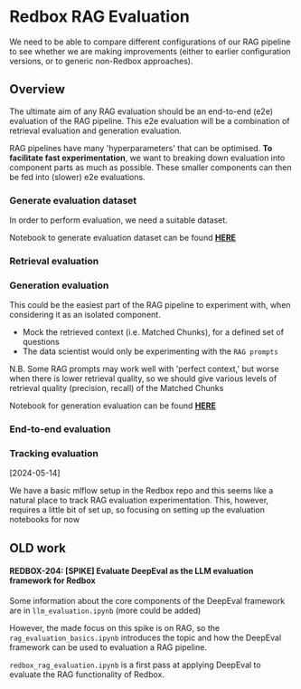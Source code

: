 # Redbox RAG Evaluation

We need to be able to compare different configurations of our RAG pipeline to see whether we are making improvements (either to earlier configuration versions, or to generic non-Redbox approaches).

## Overview

The ultimate aim of any RAG evaluation should be an end-to-end (e2e) evaluation of the RAG pipeline. This e2e evaluation will be a combination of retrieval evaluation and generation evaluation. 

RAG pipelines have many 'hyperparameters' that can be optimised. **To facilitate fast experimentation**, we want to breaking down evaluation into component parts as much as possible. These smaller components can then be fed into (slower) e2e evaluations.


### Generate evaluation dataset

In order to perform evaluation, we need a suitable dataset.

Notebook to generate evaluation dataset can be found [**HERE**](/notebooks/evaluation/evaluation_dataset_generation.ipynb)


### Retrieval evaluation


### Generation evaluation
This could be the easiest part of the RAG pipeline to experiment with, when considering it as an isolated component.
- Mock the retrieved context (i.e. Matched Chunks), for a defined set of questions
- The data scientist would only be experimenting with the `RAG prompts`

N.B. Some RAG prompts may work well with 'perfect context,' but worse when there is lower retrieval quality, so we should give various levels of retrieval quality (precision, recall) of the Matched Chunks

Notebook for generation evaluation can be found [**HERE**](/notebooks/evaluation/rag_generation_evalutation.ipynb)

### End-to-end evaluation





### Tracking evaluation
[2024-05-14] 

We have a basic mlflow setup in the Redbox repo and this seems like a natural place to track RAG evaluation experimentation. This, however, requires a little bit of set up, so focusing on setting up the evaluation notebooks for now










<!-- 


-->

## OLD work

#### REDBOX-204: [SPIKE] Evaluate DeepEval as the LLM evaluation framework for Redbox

Some information about the core components of the DeepEval framework are in `llm_evaluation.ipynb` (more could be added)

However, the made focus on this spike is on RAG, so the `rag_evaluation_basics.ipynb` introduces the topic and how the DeepEval framework can be used to evaluation a RAG pipeline.

`redbox_rag_evaluation.ipynb` is a first pass at applying DeepEval to evaluate the RAG functionality of Redbox.